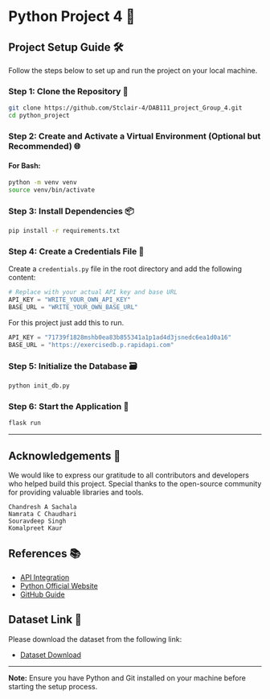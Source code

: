 # Python Project 4 🚀

## Project Setup Guide 🛠️

Follow the steps below to set up and run the project on your local machine.

### Step 1: Clone the Repository 📂
```bash
git clone https://github.com/Stclair-4/DAB111_project_Group_4.git
cd python_project
```

### Step 2: Create and Activate a Virtual Environment (Optional but Recommended) 🌐
#### For Bash:
```bash
python -m venv venv
source venv/bin/activate
```

### Step 3: Install Dependencies 📦
```bash
pip install -r requirements.txt
```

### Step 4: Create a Credentials File 🔑
Create a `credentials.py` file in the root directory and add the following content:
```python
# Replace with your actual API key and base URL
API_KEY = "WRITE_YOUR_OWN_API_KEY"
BASE_URL = "WRITE_YOUR_OWN_BASE_URL"
```

For this project just add this to run.
```python
API_KEY = "71739f1828mshb0ea83b855341a1p1ad4d3jsnedc6ea1d0a16"
BASE_URL = "https://exercisedb.p.rapidapi.com"
```

### Step 5: Initialize the Database 🗃️
```bash
python init_db.py
```

### Step 6: Start the Application 🚀
```bash
flask run
```

---

## Acknowledgements 🙏
We would like to express our gratitude to all contributors and developers who helped build this project. Special thanks to the open-source community for providing valuable libraries and tools.

```
Chandresh A Sachala
Namrata C Chaudhari
Souravdeep Singh
Komalpreet Kaur
```

## References 📚
- [API Integration](https://medium.com/strategioexploring-flask-and-external-api-integration-flask-weather-app-6a5774935bb3)
- [Python Official Website](https://www.python.org/)
- [GitHub Guide](https://docs.github.com/en/get-started/quickstart)

## Dataset Link 🔗
Please download the dataset from the following link:
- [Dataset Download](https://www.kaggle.com/datasets/valakhorasani/gym-members-exercise-dataset/data) 

---

**Note:** Ensure you have Python and Git installed on your machine before starting the setup process.

